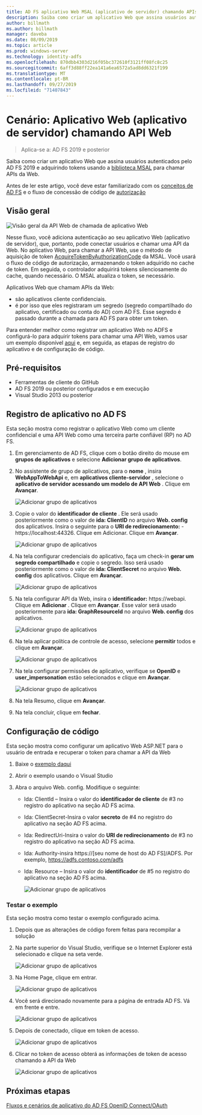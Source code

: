 ```yaml
---
title: AD FS aplicativo Web MSAL (aplicativo de servidor) chamando APIs da Web
description: Saiba como criar um aplicativo Web que assina usuários autenticados pelo AD FS 2019.
author: billmath
ms.author: billmath
manager: daveba
ms.date: 08/09/2019
ms.topic: article
ms.prod: windows-server
ms.technology: identity-adfs
ms.openlocfilehash: 870dbb4303d216f05bc372610f3121ff08fc8c25
ms.sourcegitcommit: 6aff3d88ff22ea141a6ea6572a5ad8dd6321f199
ms.translationtype: MT
ms.contentlocale: pt-BR
ms.lasthandoff: 09/27/2019
ms.locfileid: "71407843"
---
```

# <a name="scenario-web-app-server-app-calling-web-api"></a>Cenário: Aplicativo Web (aplicativo de servidor) chamando API Web 
>Aplica-se a: AD FS 2019 e posterior 
 
Saiba como criar um aplicativo Web que assina usuários autenticados pelo AD FS 2019 e adquirindo tokens usando a [biblioteca MSAL](https://github.com/AzureAD/microsoft-authentication-library-for-dotnet/wiki) para chamar APIs da Web.  
 
Antes de ler este artigo, você deve estar familiarizado com os [conceitos de AD FS](../ad-fs-openid-connect-oauth-concepts.md) e o fluxo de concessão de código de [autorização](../../overview/ad-fs-openid-connect-oauth-flows-scenarios.md#authorization-code-grant-flow)
 
## <a name="overview"></a>Visão geral 
 
![Visão geral da API Web de chamada de aplicativo Web](media/adfs-msal-web-app-web-api/webapp1.png)

Nesse fluxo, você adiciona autenticação ao seu aplicativo Web (aplicativo de servidor), que, portanto, pode conectar usuários e chamar uma API da Web. No aplicativo Web, para chamar a API Web, use o método de aquisição de token [AcquireTokenByAuthorizationCode](https://docs.microsoft.com/en-us/dotnet/api/microsoft.identity.client.acquiretokenbyauthorizationcodeparameterbuilder?view=azure-dotnet) da MSAL. Você usará o fluxo de código de autorização, armazenando o token adquirido no cache de token. Em seguida, o controlador adquirirá tokens silenciosamente do cache, quando necessário. O MSAL atualiza o token, se necessário. 

Aplicativos Web que chamam APIs da Web: 


- são aplicativos cliente confidenciais. 
- é por isso que eles registraram um segredo (segredo compartilhado do aplicativo, certificado ou conta do AD) com AD FS. Esse segredo é passado durante a chamada para AD FS para obter um token.  

Para entender melhor como registrar um aplicativo Web no ADFS e configurá-lo para adquirir tokens para chamar uma API Web, vamos usar um exemplo disponível [aqui](https://github.com/microsoft/adfs-sample-msal-dotnet-webapp-to-webapi) e, em seguida, as etapas de registro do aplicativo e de configuração de código.  

 
## <a name="pre-requisites"></a>Pré-requisitos 

- Ferramentas de cliente do GitHub 
- AD FS 2019 ou posterior configurados e em execução 
- Visual Studio 2013 ou posterior 
 
## <a name="app-registration-in-ad-fs"></a>Registro de aplicativo no AD FS 
Esta seção mostra como registrar o aplicativo Web como um cliente confidencial e uma API Web como uma terceira parte confiável (RP) no AD FS. 

  1. Em gerenciamento de AD FS, clique com o botão direito do mouse em **grupos de aplicativos** e selecione **Adicionar grupo de aplicativos**.  
  2. No assistente de grupo de aplicativos, para o **nome** , insira **WebAppToWebApi** e, em **aplicativos cliente-servidor** , selecione o **aplicativo de servidor acessando um modelo de API Web** . Clique em **Avançar**.  
  
      ![Adicionar grupo de aplicativos](media/adfs-msal-web-app-web-api/webapp2.png)
  
  3. Copie o valor do **identificador de cliente** . Ele será usado posteriormente como o valor de **ida: ClientID** no arquivo **Web. config** dos aplicativos. Insira o seguinte para o **URI de redirecionamento:**  - https://localhost:44326. Clique em Adicionar. Clique em **Avançar**. 
  
      ![Adicionar grupo de aplicativos](media/adfs-msal-web-app-web-api/webapp3.png)
  
  4. Na tela configurar credenciais do aplicativo, faça um check-in **gerar um segredo compartilhado** e copie o segredo. Isso será usado posteriormente como o valor de **ida: ClientSecret** no arquivo **Web. config** dos aplicativos. Clique em **Avançar**.  
  
      ![Adicionar grupo de aplicativos](media/adfs-msal-web-app-web-api/webapp4.png)
  
  5. Na tela configurar API da Web, insira o **identificador:** https://webapi. Clique em **Adicionar** . Clique em **Avançar**. Esse valor será usado posteriormente para **ida: GraphResourceId** no arquivo **Web. config** dos aplicativos. 
  
      ![Adicionar grupo de aplicativos](media/adfs-msal-web-app-web-api/webapp5.png)
  
  6. Na tela aplicar política de controle de acesso, selecione **permitir** todos e clique em **Avançar**. 
  
      ![Adicionar grupo de aplicativos](media/adfs-msal-web-app-web-api/webapp6.png)
  
  7. Na tela configurar permissões de aplicativo, verifique se **OpenID** e **user_impersonation** estão selecionados e clique em **Avançar**. 
  
      ![Adicionar grupo de aplicativos](media/adfs-msal-web-app-web-api/webapp7.png)
  
  8. Na tela Resumo, clique em **Avançar**. 
  
  9. Na tela concluir, clique em **fechar**.



## <a name="code-configuration"></a>Configuração de código 

Esta seção mostra como configurar um aplicativo Web ASP.NET para o usuário de entrada e recuperar o token para chamar a API da Web 

  1. Baixe o [exemplo daqui](https://github.com/microsoft/adfs-sample-msal-dotnet-webapp-to-webapi)   
  
  2. Abrir o exemplo usando o Visual Studio 
  
  3. Abra o arquivo Web. config. Modifique o seguinte: 
       - Ida: ClientId – Insira o valor do **identificador de cliente** de #3 no registro do aplicativo na seção AD FS acima. 
       - Ida: ClientSecret-Insira o valor **secreto** de #4 no registro do aplicativo na seção AD FS acima. 
       - Ida: RedirectUri-Insira o valor do **URI de redirecionamento** de #3 no registro do aplicativo na seção AD FS acima. 
       - Ida: Authority-insira https://[seu nome de host do AD FS]/ADFS. Por exemplo, https://adfs.contoso.com/adfs 
       - Ida: Resource – Insira o valor do **identificador** de #5 no registro do aplicativo na seção AD FS acima. 
      
          ![Adicionar grupo de aplicativos](media/adfs-msal-web-app-web-api/webapp8.png)
 
 
### <a name="test-the-sample"></a>Testar o exemplo 
Esta seção mostra como testar o exemplo configurado acima. 

  1. Depois que as alterações de código forem feitas para recompilar a solução 
  
  2. Na parte superior do Visual Studio, verifique se o Internet Explorer está selecionado e clique na seta verde. 
  
      ![Adicionar grupo de aplicativos](media/adfs-msal-web-app-web-api/webapp9.png)

  3. Na Home Page, clique em entrar. 
  
      ![Adicionar grupo de aplicativos](media/adfs-msal-web-app-web-api/webapp10.png)

  4. Você será direcionado novamente para a página de entrada AD FS. Vá em frente e entre. 
  
      ![Adicionar grupo de aplicativos](media/adfs-msal-web-app-web-api/webapp11.png)

  5. Depois de conectado, clique em token de acesso.  
  
      ![Adicionar grupo de aplicativos](media/adfs-msal-web-app-web-api/webapp12.png)

  6. Clicar no token de acesso obterá as informações de token de acesso chamando a API da Web 
  
      ![Adicionar grupo de aplicativos](media/adfs-msal-web-app-web-api/webapp13.png)
 
 ## <a name="next-steps"></a>Próximas etapas
[Fluxos e cenários de aplicativo do AD FS OpenID Connect/OAuth](../../overview/ad-fs-openid-connect-oauth-flows-scenarios.md)
 